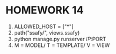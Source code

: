 # HOMEWORK 14

1. ALLOWED_HOST = ["*"]
2. path("ssafy/", views.ssafy)
3. python manage.py runserver $IP:$PORT
4. M = MODEL/ T = TEMPLATE/ V = VIEW